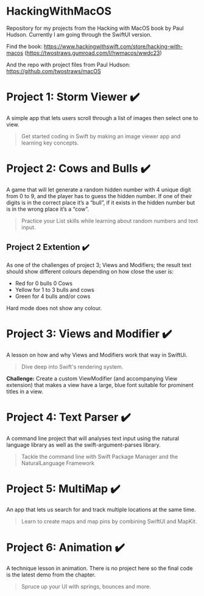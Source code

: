 # HackingWithMacOS
Repository for my projects from the Hacking with MacOS book by Paul Hudson. Currently I am going through the SwiftUI version. 

Find the book: https://www.hackingwithswift.com/store/hacking-with-macos 
(https://twostraws.gumroad.com/l/hwmacos/wwdc23)

And the repo with project files from Paul Hudson: https://github.com/twostraws/macOS

# Project 1: Storm Viewer :heavy_check_mark:
A simple app that lets users scroll through a list of images then select one to view. 
> Get started coding in Swift by making an image viewer app and learning key concepts.

# Project 2: Cows and Bulls :heavy_check_mark:
A game that will let generate a random hidden number with 4 unique digit from 0 to 9, and the player has to guess the hidden number. If one of their digits is in the correct place it’s a “bull”, if it exists in the hidden number but is in the wrong place it’s a “cow”. 

> Practice your List skills while learning about random numbers and text input.

## Project 2 Extention :heavy_check_mark:
As one of the challenges of project 3; Views and Modifiers; the result text should show different colours depending on how close the user is:
- Red for 0 bulls 0 Cows
- Yellow for 1 to 3 bulls and cows
- Green for 4 bulls and/or cows

Hard mode does not show any colour.

# Project 3: Views and Modifier :heavy_check_mark:
A lesson on how and why Views and Modifiers work that way in SwiftUi.

> Dive deep into Swift's rendering system.

**Challenge:** Create a custom ViewModifier (and accompanying View extension) that makes a view have a large, blue font suitable for prominent titles in a view.

# Project 4: Text Parser :heavy_check_mark:
A command line project that will analyses text input using the natural language library as well as the swift-argument-parses library. 

> Tackle the command line with Swift Package Manager and the NaturalLanguage Framework

# Project 5: MultiMap :heavy_check_mark:
An app that lets us search for and track multiple locations at the same time. 

> Learn to create maps and map pins by combining SwiftUI and MapKit.

# Project 6: Animation :heavy_check_mark:
A technique lesson in animation. There is no project here so the final code is the latest demo from the chapter. 

> Spruce up your UI with springs, bounces and more.
